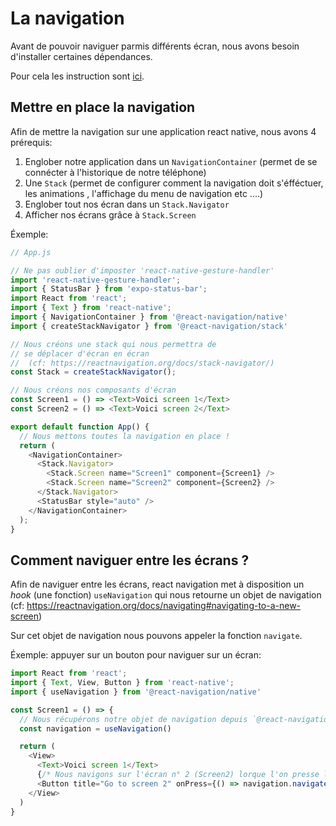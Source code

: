 # La navigation

Avant de pouvoir naviguer parmis différents
écran, nous avons besoin d'installer certaines dépendances.

Pour cela les instruction sont [ici](https://reactnavigation.org/docs/getting-started).

## Mettre en place la navigation

Afin de mettre la navigation sur une application react native,
nous avons 4 prérequis:

1. Englober notre application dans un `NavigationContainer` (permet de se connécter
à l'historique de notre téléphone)
2. Une `Stack` (permet de configurer comment la navigation doit s'éfféctuer, les animations
, l'affichage du menu de navigation etc ....)
3. Englober tout nos écran dans un `Stack.Navigator`
4. Afficher nos écrans grâce à `Stack.Screen`

Éxemple:

```js
// App.js

// Ne pas oublier d'imposter 'react-native-gesture-handler'
import 'react-native-gesture-handler';
import { StatusBar } from 'expo-status-bar';
import React from 'react';
import { Text } from 'react-native';
import { NavigationContainer } from '@react-navigation/native'
import { createStackNavigator } from '@react-navigation/stack'

// Nous créons une stack qui nous permettra de
// se déplacer d'écran en écran
//  (cf: https://reactnavigation.org/docs/stack-navigator/)
const Stack = createStackNavigator();

// Nous créons nos composants d'écran
const Screen1 = () => <Text>Voici screen 1</Text>
const Screen2 = () => <Text>Voici screen 2</Text>

export default function App() {
  // Nous mettons toutes la navigation en place !
  return (
    <NavigationContainer>
      <Stack.Navigator>
        <Stack.Screen name="Screen1" component={Screen1} />
        <Stack.Screen name="Screen2" component={Screen2} />
      </Stack.Navigator>
      <StatusBar style="auto" />
    </NavigationContainer>
  );
}
```

## Comment naviguer entre les écrans ?

Afin de naviguer entre les écrans, react navigation met à disposition
un *hook* (une fonction) `useNavigation` qui nous retourne un objet de navigation
(cf: https://reactnavigation.org/docs/navigating#navigating-to-a-new-screen)

Sur cet objet de navigation nous pouvons appeler la fonction `navigate`.

Éxemple: appuyer sur un bouton pour naviguer sur un écran:

```js
import React from 'react';
import { Text, View, Button } from 'react-native';
import { useNavigation } from '@react-navigation/native'

const Screen1 = () => {
  // Nous récupérons notre objet de navigation depuis `@react-navigation/native`:
  const navigation = useNavigation()

  return (
    <View>
      <Text>Voici screen 1</Text>
      {/* Nous navigons sur l'écran n° 2 (Screen2) lorque l'on presse le bouton */}
      <Button title="Go to screen 2" onPress={() => navigation.navigate('Screen2')} />
    </View>
  )
}
```